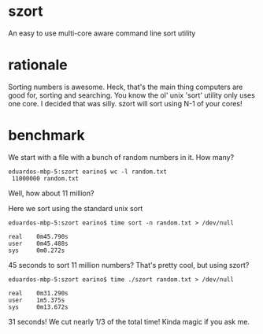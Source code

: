 # szort
An easy to use multi-core aware command line sort utility

# rationale

Sorting numbers is awesome. Heck, that's the main thing computers are
good for, sorting and searching. You know the ol' unix 'sort' utility
only uses one core. I decided that was silly. szort will sort using N-1
of your cores!

# benchmark

We start with a file with a bunch of random numbers in it. How many?
```
eduardos-mbp-5:szort earino$ wc -l random.txt
 11000000 random.txt
```
Well, how about 11 million?

Here we sort using the standard unix sort
```
eduardos-mbp-5:szort earino$ time sort -n random.txt > /dev/null

real    0m45.790s
user    0m45.488s
sys     0m0.272s
```
45 seconds to sort 11 million numbers? That's pretty cool, but using szort?
```
eduardos-mbp-5:szort earino$ time ./szort random.txt > /dev/null

real    0m31.290s
user    1m5.375s
sys     0m13.672s
```
31 seconds! We cut nearly 1/3 of the total time! Kinda magic if you ask
me.
